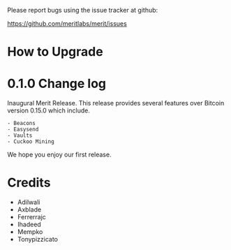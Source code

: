 Please report bugs using the issue tracker at github:

  <https://github.com/meritlabs/merit/issues>


How to Upgrade
==============

0.1.0 Change log
=================

Inaugural Merit Release. This release provides several features over Bitcoin
version 0.15.0 which include.

    - Beacons
    - Easysend
    - Vaults
    - Cuckoo Mining

We hope you enjoy our first release.

Credits
=======

- Adilwali 
- Axblade
- Ferrerrajc
- Ihadeed 
- Mempko
- Tonypizzicato


